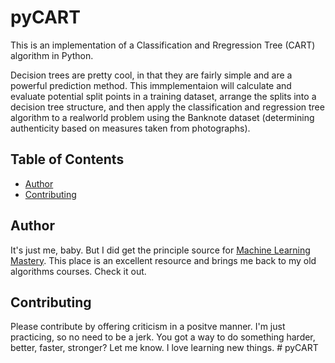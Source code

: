 # pyCART

This is an implementation of a Classification and Rregression Tree (CART) algorithm in Python.

Decision trees are pretty cool, in that they are fairly simple and are a powerful prediction method. This immplementaion will calculate and evaluate potential split points in a training dataset, arrange the splits into a decision tree structure, and then apply the classification and regression tree algorithm to a realworld problem using the Banknote dataset (determining authenticity based on measures taken from photographs).

## Table of Contents

- [Author](#author)
- [Contributing](#contributing)

## Author

It's just me, baby. But I did get the principle source for [Machine Learning Mastery](https://machinelearningmastery.com/). This place is an excellent resource and brings me back to my old algorithms courses. Check it out.

## Contributing

Please contribute by offering criticism in a positve manner. I'm just practicing, so no need to be a jerk. You got a way to do something harder, better, faster, stronger? Let me know. I love learning new things. # pyCART

